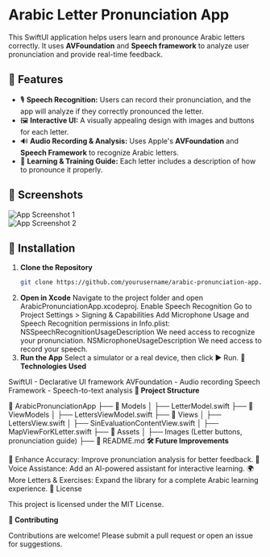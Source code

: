 # Arabic Letter Pronunciation App

This SwiftUI application helps users learn and pronounce Arabic letters correctly. It uses **AVFoundation** and **Speech framework** to analyze user pronunciation and provide real-time feedback.

## 🚀 Features
- 🎙 **Speech Recognition:** Users can record their pronunciation, and the app will analyze if they correctly pronounced the letter.
- 🖼 **Interactive UI:** A visually appealing design with images and buttons for each letter.
- 🔊 **Audio Recording & Analysis:** Uses Apple's **AVFoundation** and **Speech Framework** to recognize Arabic letters.
- 📖 **Learning & Training Guide:** Each letter includes a description of how to pronounce it properly.

## 📱 Screenshots
![App Screenshot 1](screenshots/screenshot1.png)  
![App Screenshot 2](screenshots/screenshot2.png)

## 📜 Installation
1. **Clone the Repository**  
   ```sh
   git clone https://github.com/yourusername/arabic-pronunciation-app.git

2. **Open in Xcode**
Navigate to the project folder and open ArabicPronunciationApp.xcodeproj.
Enable Speech Recognition
Go to Project Settings > Signing & Capabilities
Add Microphone Usage and Speech Recognition permissions in Info.plist:
<key>NSSpeechRecognitionUsageDescription</key>
<string>We need access to recognize your pronunciation.</string>
<key>NSMicrophoneUsageDescription</key>
<string>We need access to record your speech.</string>
3. **Run the App**
Select a simulator or a real device, then click ▶️ Run.
**🔧 Technologies Used**

SwiftUI - Declarative UI framework
AVFoundation - Audio recording
Speech Framework - Speech-to-text analysis
**📂 Project Structure**

📂 ArabicPronunciationApp
 ├── 📁 Models
 │   ├── LetterModel.swift
 ├── 📁 ViewModels
 │   ├── LettersViewModel.swift
 ├── 📁 Views
 │   ├── LettersView.swift
 │   ├── SinEvaluationContentView.swift
 │   ├── MapViewForKLetter.swift
 ├── 📁 Assets
 │   ├── Images (Letter buttons, pronunciation guide)
 ├── 📄 README.md
**🛠 Future Improvements**

🔄 Enhance Accuracy: Improve pronunciation analysis for better feedback.
📢 Voice Assistance: Add an AI-powered assistant for interactive learning.
🌍 More Letters & Exercises: Expand the library for a complete Arabic learning experience.
📜 License

This project is licensed under the MIT License.

**🤝 Contributing**

Contributions are welcome! Please submit a pull request or open an issue for suggestions.

